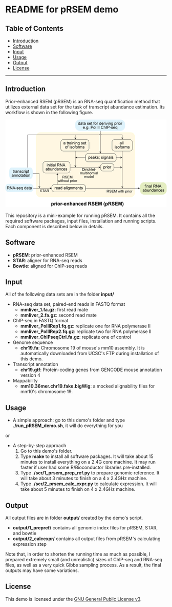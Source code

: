 README for pRSEM demo
================

Table of Contents
-----------------

* [Introduction](#Introduction)
* [Software](#Software)
* [Input](#Input)
* [Usage](#Usage)
* [Output](#Output)
* [License](#License)

* * *

## <a name="Introduction"></a> Introduction
Prior-enhanced RSEM (pRSEM) is an RNA-seq quantification method that utilizes external data set for the task of transcript abundance estimation. Its workflow is shown in the following figure.

![alt text](https://github.com/pliu55/pRSEM_demo/blob/master/input/workflow.jpg)

This repository is a mini-example for running pRSEM. It contains all the required software packages, input files, installation and running scripts. Each component is described below in details.

## <a name="Software"></a> Software
- __pRSEM__: prior-enhanced RSEM 
- __STAR__: aligner for RNA-seq reads
- __Bowtie__: aligned for ChIP-seq reads

## <a name="Input"></a> Input
All of the following data sets are in the folder __input/__
- RNA-seq data set, paired-end reads in FASTQ format
  - __mmliver_1.fa.gz__: first read mate 
  - __mmliver_2.fa.gz__: second read mate
- ChIP-seq in FASTQ format
  - __mmliver_PolIIRep1.fq.gz__: replicate one for RNA polymerase II 
  - __mmliver_PolIIRep2.fq.gz__: replicate two for RNA polymerase II
  - __mmliver_ChIPseqCtrl.fa.gz__: replicate one of control
- Genome sequence
  - __chr19.fa__: Chromosome 19 of mouse's mm10 assembly. It is automatically downloaded from UCSC's FTP during installation of this demo. 
- Transcript annotation
  - __chr19.gtf__: Protein-coding genes from GENCODE mouse annotation version 4
- Mappability
  - __mm10.36mer.chr19.fake.bigWig__: a mocked alignability files for mm10's chromosome 19.


## <a name="Usage"></a> Usage
- A simple approach: go to this demo's folder and type __./run_pRSEM_demo.sh__, it will do everything for you

or 

- A step-by-step approach
  1. Go to this demo's folder.
  2. Type __make__ to install all software packages. It will take about 15 minutes to install everything on a 2.4G core machine. It may run faster if user had some R/Bioconductor libraries pre-installed.
  3. Type __./scr/1_prsem_prep_ref.py__ to prepare genomic reference. It will take about 3 minutes to finish on a 4 x 2.4GHz machine.
  4. Type __./scr/2_prsem_calc_expr.py__ to calculate expression. It will take about 5 minutes to finish on 4 x 2.4GHz machine.

## <a name="Output"></a> Output
All output files are in folder __output/__ created by the demo's script. 

- __output/1_prepref/__ contains all genomic index files for pRSEM, STAR, and bowtie
- __output/2_calcexpr/__ contains all output files from pRSEM's calculating expression step

Note that, in order to shorten the running time as much as possible, I prepared extremely small (and unrealistic) sizes of ChIP-seq and RNA-seq files, as well as a very quick Gibbs sampling process. As a result, the final outputs may have some variations.

## <a name="License"></a> License
This demo is licensed under the [GNU General Public License
v3](http://www.gnu.org/licenses/gpl-3.0.html).

